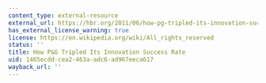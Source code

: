 ```yaml
---
content_type: external-resource
external_url: https://hbr.org/2011/06/how-pg-tripled-its-innovation-success-rate
has_external_license_warning: true
license: https://en.wikipedia.org/wiki/All_rights_reserved
status: ''
title: How P&G Tripled Its Innovation Success Rate
uid: 1465ecdd-cea2-463a-adc6-ad967eeca617
wayback_url: ''
---
```

